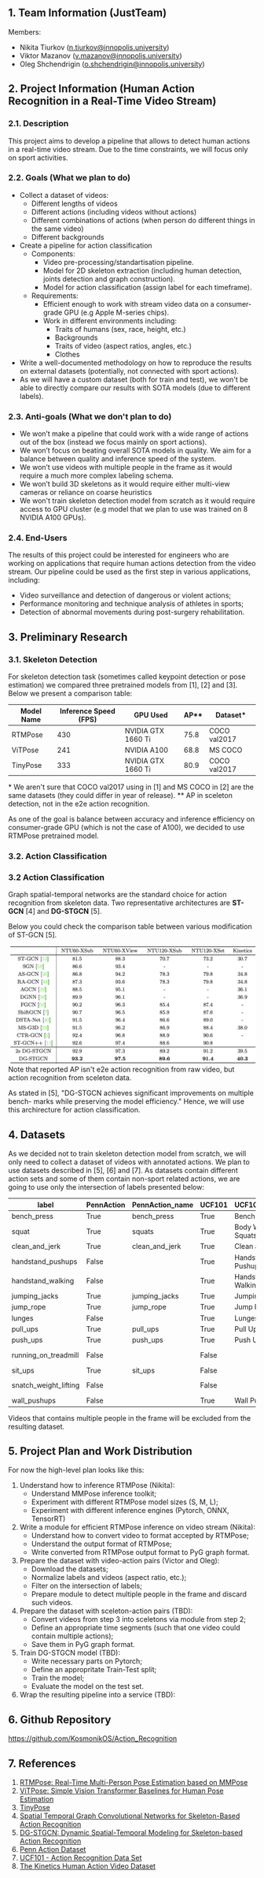 ## 1. Team Information (JustTeam)
Members:
- Nikita Tiurkov (n.tiurkov@innopolis.university)
- Viktor Mazanov (v.mazanov@innopolis.university)
- Oleg Shchendrigin (o.shchendrigin@innopolis.university)

## 2. Project Information (Human Action Recognition in a Real-Time Video Stream)
### 2.1. Description
This project aims to develop a pipeline that allows to detect human actions in a real-time video stream. Due to the time constraints, we will focus only on sport activities.

### 2.2. Goals (What we plan to do)
- Collect a dataset of videos:
    - Different lengths of videos
    - Different actions (including videos without actions)
    - Different combinations of actions (when person do different things in the same video)
    - Different backgrounds
- Create a pipeline for action classification
    - Components:
        - Video pre-processing/standartisation pipeline.
        - Model for 2D skeleton extraction (including human detection, joints detection and graph construction).
        - Model for action classification (assign label for each timeframe).
    - Requirements:
        - Efficient enough to work with stream video data on a consumer-grade GPU (e.g Apple M-series chips).
        - Work in different environments including:
            - Traits of humans (sex, race, height, etc.)
            - Backgrounds
            - Traits of video (aspect ratios, angles, etc.)
            - Clothes
- Write a well-documented methodology on how to reproduce the results on external datasets (potentially, not connected with sport actions).
- As we will have a custom dataset (both for train and test), we won't be able to directly compare our results with SOTA models (due to different labels).

### 2.3. Anti-goals (What we don't plan to do)
- We won’t make a pipeline that could work with a wide range of actions out of the box (instead we focus mainly on sport actions).
- We won’t focus on beating overall SOTA models in quality. We aim for a balance between quality and inference speed of the system.
- We won’t use videos with  multiple people in the frame as it would require a much more complex labeling schema.
- We won’t build 3D skeletons as it would require either multi-view cameras or reliance on coarse heuristics
- We won't train skeleton detection model from scratch as it would require access to GPU cluster (e.g model that we plan to use was trained on 8 NVIDIA A100 GPUs).

### 2.4. End-Users
The results of this project could be interested for engineers who are working on applications that require human actions detection from the video stream.
Our pipeline could be used as the first step in various applications, including:
- Video surveillance and detection of dangerous or violent actions;
- Performance monitoring and technique analysis of athletes in sports;
- Detection of abnormal movements during post-surgery rehabilitation.

## 3. Preliminary Research

### 3.1. Skeleton Detection
For skeleton detection task (sometimes called keypoint detection or pose estimation) we compared three pretrained models from [1], [2] and [3]. Below we present a comparison table:

| Model Name | Inference Speed (FPS)| GPU Used            | AP**   | Dataset*       |
|------------|----------------------|---------------------|------|---------------|
| RTMPose    | 430                  | NVIDIA GTX 1660 Ti  | 75.8 | COCO val2017  |
| ViTPose    | 241                  | NVIDIA A100         | 68.8 | MS COCO       |
| TinyPose   | 333                  | NVIDIA GTX 1660 Ti  | 80.9 | COCO val2017  |
\* We aren't sure that COCO val2017 using in [1] and MS COCO in [2] are the same datasets (they could differ in year of release).
\*\* AP in sceleton detection, not in the e2e action recognition.

As one of the goal is balance between accuracy and inference efficiency on consumer-grade GPU (which is not the case of A100), we decided to use RTMPose pretrained model.

### 3.2. Action Classification

### 3.2 Action Classification

Graph spatial-temporal networks are the standard choice for action recognition from skeleton data. Two representative architectures are **ST-GCN** [4] and **DG-STGCN** [5].  

Below you could check the comparison table between various modification of ST-GCN [5].

<img src="images/graph_classifiers_comparison.png">
Note that reported AP isn't e2e action recognition from raw video, but action recognition from sceleton data.

As stated in [5], "DG-STGCN achieves significant improvements on multiple bench- marks while preserving the model efficiency." Hence, we will use this archirecture for action classification.

## 4. Datasets
As we decided not to train skeleton detection model from scratch, we will only need to collect a dataset of videos with annotated actions. We plan to use datasets described in [5], [6] and [7]. As datasets contain different action sets and some of them contain non-sport related actions, we are going to use only the intersection of labels presented below:


| label                  | PennAction | PennAction\_name    | UCF101 | UCF101\_name          | Kinetics400 | Kinetics400\_name        |
|------------------------|------------|---------------------|--------|-----------------------|-------------|--------------------------|
| bench\_press           | True       | bench\_press        | True   | Bench Press           | True        | bench pressing           |
| squat                  | True       | squats              | True   | Body Weight Squats    | True        | squat                    |
| clean\_and\_jerk      | True       | clean\_and\_jerk   | True   | Clean and Jerk        | False       |                          |
| handstand\_pushups     | False      |                     | True   | Handstand Pushups     | False       |                          |
| handstand\_walking     | False      |                     | True   | Handstand Walking     | False       |                          |
| jumping\_jacks         | True       | jumping\_jacks      | True   | Jumping Jack          | False       |                          |
| jump\_rope             | True       | jump\_rope          | True   | Jump Rope             | False       |                          |
| lunges                 | False      |                     | True   | Lunges                | True        | lunge                    |
| pull\_ups              | True       | pull\_ups           | True   | Pull Ups              | True        | pull ups                 |
| push\_ups              | True       | push\_ups           | True   | Push Ups              | True        | push up                  |
| running\_on\_treadmill | False      |                     | False  |                       | True        | running on treadmill     |
| sit\_ups               | True       | sit\_ups            | False  |                       | True        | situp                    |
| snatch\_weight\_lifting| False      |                     | False  |                       | True        | snatch weight lifting    |
| wall\_pushups          | False      |                     | True   | Wall Pushups          | False       |                          |


Videos that contains multiple people in the frame will be excluded from the resulting dataset.

## 5. Project Plan and Work Distribution
For now the high-level plan looks like this:
1. Understand how to inference RTMPose (Nikita):
    - Understand MMPose inference toolkit;
    - Experiment with different RTMPose model sizes (S, M, L);
    - Experiment with different inference engines (Pytorch, ONNX, TensorRT)
2. Write a module for efficient RTMPose inference on video stream (Nikita):
    - Understand how to convert video to format accepted by RTMPose;
    - Understand the output format of RTMPose;
    - Write converted from RTMPose output format to PyG graph format.
3. Prepare the dataset with video-action pairs (Victor and Oleg):
    - Download the datasets;
    - Normalize labels and videos (aspect ratio, etc.);
    - Filter on the intersection of labels;
    - Prepare module to detect multiple people in the frame and discard such videos.
4. Prepare the dataset with sceleton-action pairs (TBD):
    - Convert videos from step 3 into sceletons via module from step 2;
    - Define an appropriate time segments (such that one video could contain multiple actions);
    - Save them in PyG graph format.
5. Train DG-STGCN model (TBD):
    - Write necessary parts on Pytorch;
    - Define an appropritate Train-Test split;
    - Train the model;
    - Evaluate the model on the test set.
6. Wrap the resulting pipeline into a service (TBD):

## 6. Github Repository
https://github.com/KosmonikOS/Action_Recognition

## 7. References
1. [RTMPose: Real-Time Multi-Person Pose Estimation based on MMPose](https://arxiv.org/pdf/2303.07399)
2. [ViTPose: Simple Vision Transformer Baselines for Human Pose Estimation](https://arxiv.org/pdf/2204.12484)
3. [TinyPose](https://github.com/PaddlePaddle/PaddleDetection/blob/release/2.8.1/configs/keypoint/tiny_pose/README_en.md)
4. [Spatial Temporal Graph Convolutional Networks for Skeleton-Based Action Recognition](https://arxiv.org/pdf/1801.07455)
5. [DG-STGCN: Dynamic Spatial-Temporal Modeling for Skeleton-based Action Recognition](https://arxiv.org/pdf/2210.05895)
6. [Penn Action Dataset](http://dreamdragon.github.io/PennAction/)
7. [UCF101 - Action Recognition Data Set](https://www.crcv.ucf.edu/data/UCF101.php)
8. [The Kinetics Human Action Video Dataset](https://arxiv.org/pdf/1705.06950)